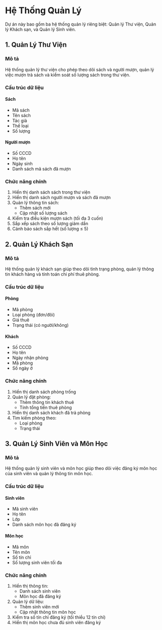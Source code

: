 # Hệ Thống Quản Lý

Dự án này bao gồm ba hệ thống quản lý riêng biệt: Quản lý Thư viện, Quản lý Khách sạn, và Quản lý Sinh viên.

## 1. Quản Lý Thư Viện

### Mô tả
Hệ thống quản lý thư viện cho phép theo dõi sách và người mượn, quản lý việc mượn trả sách và kiểm soát số lượng sách trong thư viện.

### Cấu trúc dữ liệu

#### Sách
- Mã sách
- Tên sách
- Tác giả
- Thể loại
- Số lượng

#### Người mượn
- Số CCCD
- Họ tên
- Ngày sinh
- Danh sách mã sách đã mượn

### Chức năng chính
1. Hiển thị danh sách sách trong thư viện
2. Hiển thị danh sách người mượn và sách đã mượn
3. Quản lý thông tin sách:
   - Thêm sách mới
   - Cập nhật số lượng sách
4. Kiểm tra điều kiện mượn sách (tối đa 3 cuốn)
5. Sắp xếp sách theo số lượng giảm dần
6. Cảnh báo sách sắp hết (số lượng ≤ 5)

## 2. Quản Lý Khách Sạn

### Mô tả
Hệ thống quản lý khách sạn giúp theo dõi tình trạng phòng, quản lý thông tin khách hàng và tính toán chi phí thuê phòng.

### Cấu trúc dữ liệu

#### Phòng
- Mã phòng
- Loại phòng (đơn/đôi)
- Giá thuê
- Trạng thái (có người/không)

#### Khách
- Số CCCD
- Họ tên
- Ngày nhận phòng
- Mã phòng
- Số ngày ở

### Chức năng chính
1. Hiển thị danh sách phòng trống
2. Quản lý đặt phòng:
   - Thêm thông tin khách thuê
   - Tính tổng tiền thuê phòng
3. Hiển thị danh sách khách đã trả phòng
4. Tìm kiếm phòng theo:
   - Loại phòng
   - Trạng thái

## 3. Quản Lý Sinh Viên và Môn Học

### Mô tả
Hệ thống quản lý sinh viên và môn học giúp theo dõi việc đăng ký môn học của sinh viên và quản lý thông tin môn học.

### Cấu trúc dữ liệu

#### Sinh viên
- Mã sinh viên
- Họ tên
- Lớp
- Danh sách môn học đã đăng ký

#### Môn học
- Mã môn
- Tên môn
- Số tín chỉ
- Số lượng sinh viên tối đa

### Chức năng chính
1. Hiển thị thông tin:
   - Danh sách sinh viên
   - Môn học đã đăng ký
2. Quản lý dữ liệu:
   - Thêm sinh viên mới
   - Cập nhật thông tin môn học
3. Kiểm tra số tín chỉ đăng ký (tối thiểu 12 tín chỉ)
4. Hiển thị môn học chưa đủ sinh viên đăng ký

